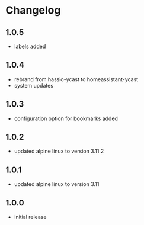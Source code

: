 # Changelog

## 1.0.5

- labels added

## 1.0.4

- rebrand from hassio-ycast to homeassistant-ycast
- system updates

## 1.0.3

- configuration option for bookmarks added

## 1.0.2

- updated alpine linux to version 3.11.2

## 1.0.1

- updated alpine linux to version 3.11

## 1.0.0

- initial release
